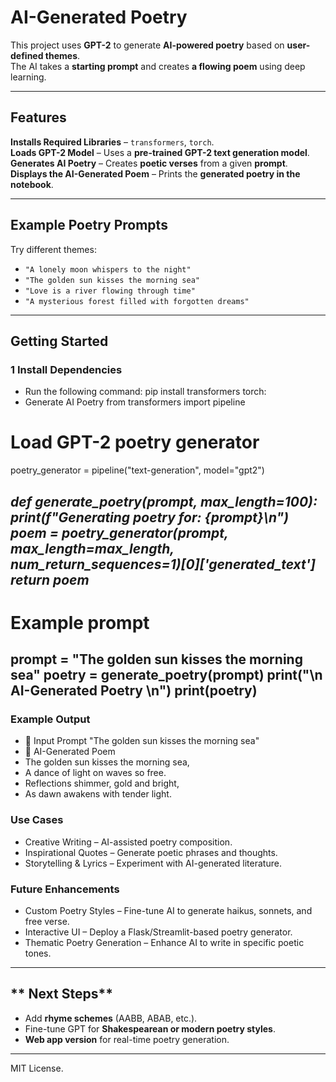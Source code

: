 # AI-Generated Poetry  

This project uses **GPT-2** to generate **AI-powered poetry** based on **user-defined themes**.  
The AI takes a **starting prompt** and creates **a flowing poem** using deep learning.

---

##  Features
 **Installs Required Libraries** – `transformers`, `torch`.  
 **Loads GPT-2 Model** – Uses a **pre-trained GPT-2 text generation model**.  
 **Generates AI Poetry** – Creates **poetic verses** from a given **prompt**.  
 **Displays the AI-Generated Poem** – Prints the **generated poetry in the notebook**.  

---

##  Example Poetry Prompts
Try different themes:
-  `"A lonely moon whispers to the night"`
-  `"The golden sun kisses the morning sea"`
-  `"Love is a river flowing through time"`
-  `"A mysterious forest filled with forgotten dreams"`

---

##  Getting Started

### **1 Install Dependencies**
- Run the following command:
pip install transformers torch:
- Generate AI Poetry
from transformers import pipeline
# Load GPT-2 poetry generator
poetry_generator = pipeline("text-generation", model="gpt2")

***def generate_poetry(prompt, max_length=100):
    print(f"Generating poetry for: {prompt}\n")
    poem = poetry_generator(prompt, max_length=max_length, num_return_sequences=1)[0]['generated_text']
    return poem***
---
# Example prompt
prompt = "The golden sun kisses the morning sea"
poetry = generate_poetry(prompt)
print("\n AI-Generated Poetry \n")
print(poetry)
---
### Example Output
- 🔹 Input Prompt
"The golden sun kisses the morning sea"
- 🔹 AI-Generated Poem
- The golden sun kisses the morning sea,  
- A dance of light on waves so free.  
- Reflections shimmer, gold and bright,  
- As dawn awakens with tender light.
  
 ### Use Cases
- Creative Writing – AI-assisted poetry composition.
- Inspirational Quotes – Generate poetic phrases and thoughts.
- Storytelling & Lyrics – Experiment with AI-generated literature.

### Future Enhancements
- Custom Poetry Styles – Fine-tune AI to generate haikus, sonnets, and free verse.
- Interactive UI – Deploy a Flask/Streamlit-based poetry generator.
- Thematic Poetry Generation – Enhance AI to write in specific poetic tones.

---

## ** Next Steps**
- Add **rhyme schemes** (AABB, ABAB, etc.).  
- Fine-tune GPT for **Shakespearean or modern poetry styles**.  
- **Web app version** for real-time poetry generation.

--- 
 MIT License.
